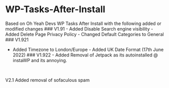 WP-Tasks-After-Install
======================

Based on Oh Yeah Devs WP Tasks After Install with the following added or
modified changes \#\#\# V1.91 - Added Disable Search engine visibility - Added
Delete Page Privacy Policy - Changed Default Categories to General \#\#\# V1.921
- Added Timezone to London/Europe - Added UK Date Format (17th June 2022) \#\#\#
V1.922 - Added Removal of Jetpack as its autoinstalled \@ instaWP and its
annoying.

 

V2.1 Added removal of sofaculous spam
